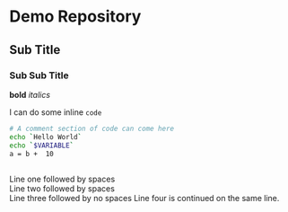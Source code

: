 # Demo Repository
## Sub Title
### Sub Sub Title
**bold**
*italics*

I can do some inline `code`

```bash
# A comment section of code can come here
echo `Hello World`
echo `$VARIABLE`
a = b +  10
            
```

Line one followed by spaces  
Line two followed by spaces  
Line three followed by no spaces
Line four is continued on the same line.
